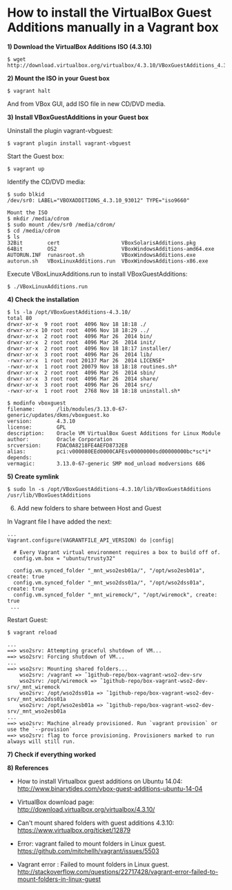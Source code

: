 # How to install the VirtualBox Guest Additions manually in a Vagrant box


__1) Download the VirtualBox Additions ISO (4.3.10)__

```
$ wget http://download.virtualbox.org/virtualbox/4.3.10/VBoxGuestAdditions_4.3.10.iso
```

__2) Mount the ISO in your Guest box__

```
$ vagrant halt
```

And from VBox GUI, add ISO file in new CD/DVD media.

__3) Install VBoxGuestAdditions in your Guest box__

Uninstall the plugin vagrant-vbguest:
```
$ vagrant plugin install vagrant-vbguest
```

Start the Guest box:
```
$ vagrant up
```

Identify the CD/DVD media:
```
$ sudo blkid
/dev/sr0: LABEL="VBOXADDITIONS_4.3.10_93012" TYPE="iso9660" 

Mount the ISO
$ mkdir /media/cdrom
$ sudo mount /dev/sr0 /media/cdrom/
$ cd /media/cdrom
$ ls
32Bit        cert                    VBoxSolarisAdditions.pkg
64Bit        OS2                     VBoxWindowsAdditions-amd64.exe
AUTORUN.INF  runasroot.sh            VBoxWindowsAdditions.exe
autorun.sh   VBoxLinuxAdditions.run  VBoxWindowsAdditions-x86.exe
```

Execute VBoxLinuxAdditions.run to install VBoxGuestAdditions:
```
$ ./VBoxLinuxAdditions.run
```

__4) Check the installation__

```
$ ls -la /opt/VBoxGuestAdditions-4.3.10/
total 80
drwxr-xr-x  9 root root  4096 Nov 18 18:18 ./
drwxr-xr-x 10 root root  4096 Nov 18 18:29 ../
drwxr-xr-x  2 root root  4096 Mar 26  2014 bin/
drwxr-xr-x  2 root root  4096 Mar 26  2014 init/
drwxr-xr-x  2 root root  4096 Nov 18 18:17 installer/
drwxr-xr-x  3 root root  4096 Mar 26  2014 lib/
-rwxr-xr-x  1 root root 20137 Mar 26  2014 LICENSE*
-rwxr-xr-x  1 root root 20079 Nov 18 18:18 routines.sh*
drwxr-xr-x  2 root root  4096 Mar 26  2014 sbin/
drwxr-xr-x  3 root root  4096 Mar 26  2014 share/
drwxr-xr-x  3 root root  4096 Mar 26  2014 src/
-rwxr-xr-x  1 root root  2768 Nov 18 18:18 uninstall.sh*
```

```
$ modinfo vboxguest
filename:       /lib/modules/3.13.0-67-generic/updates/dkms/vboxguest.ko
version:        4.3.10
license:        GPL
description:    Oracle VM VirtualBox Guest Additions for Linux Module
author:         Oracle Corporation
srcversion:     FDAC0A8218FE4AEFD8732E8
alias:          pci:v000080EEd0000CAFEsv00000000sd00000000bc*sc*i*
depends:
vermagic:       3.13.0-67-generic SMP mod_unload modversions 686
```

__5) Create symlink__

```
$ sudo ln -s /opt/VBoxGuestAdditions-4.3.10/lib/VBoxGuestAdditions /usr/lib/VBoxGuestAdditions
```

6) Add new folders to share between Host and Guest

In Vagrant file I have added the next:
```
...
Vagrant.configure(VAGRANTFILE_API_VERSION) do |config|

  # Every Vagrant virtual environment requires a box to build off of.
  config.vm.box = "ubuntu/trusty32"

  config.vm.synced_folder "_mnt_wso2esb01a/", "/opt/wso2esb01a", create: true
  config.vm.synced_folder "_mnt_wso2dss01a/", "/opt/wso2dss01a", create: true
  config.vm.synced_folder "_mnt_wiremock/", "/opt/wiremock", create: true
 ...
```

Restart Guest:

```
$ vagrant reload

...
==> wso2srv: Attempting graceful shutdown of VM...
==> wso2srv: Forcing shutdown of VM...
...
==> wso2srv: Mounting shared folders...
    wso2srv: /vagrant => ˜1github-repo/box-vagrant-wso2-dev-srv
    wso2srv: /opt/wiremock => ˜1github-repo/box-vagrant-wso2-dev-srv/_mnt_wiremock
    wso2srv: /opt/wso2dss01a => ˜1github-repo/box-vagrant-wso2-dev-srv/_mnt_wso2dss01a
    wso2srv: /opt/wso2esb01a => ˜1github-repo/box-vagrant-wso2-dev-srv/_mnt_wso2esb01a
...
==> wso2srv: Machine already provisioned. Run `vagrant provision` or use the `--provision`
==> wso2srv: flag to force provisioning. Provisioners marked to run always will still run.
```

__7) Check if everything worked__


__8) References__

- How to install Virtualbox guest additions on Ubuntu 14.04: <br/>
http://www.binarytides.com/vbox-guest-additions-ubuntu-14-04

- VirtualBox download page: <br/>
http://download.virtualbox.org/virtualbox/4.3.10/

- Can't mount shared folders with guest additions 4.3.10: <br/>
https://www.virtualbox.org/ticket/12879

- Error: vagrant failed to mount folders in Linux guest. <br/>
https://github.com/mitchellh/vagrant/issues/5503

- Vagrant error : Failed to mount folders in Linux guest. <br/>
http://stackoverflow.com/questions/22717428/vagrant-error-failed-to-mount-folders-in-linux-guest

